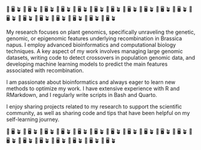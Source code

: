  🧬 🖥️ 🪴 🧬 🖥️ 🪴 🧬 🖥️ 🪴 🧬 🖥️ 🪴 🧬 🖥️ 🪴 🧬 🖥️ 🪴 🧬 🖥️ 🪴 🧬 🖥️ 🪴 🧬 🖥️ 🪴 🧬 🖥️ 🪴 🧬 🖥️ 🪴 🧬 🖥️ 🪴 🧬 🖥️ 🪴 🧬 🖥️ 🪴 🧬 🖥️ 🪴 🧬 🖥️ 🪴 🧬 🖥️ 🪴 🧬 🖥️ 🪴
 
 My research focuses on plant genomics, specifically unraveling the genetic, genomic, or epigenomic features underlying recombination in Brassica napus. I employ advanced bioinformatics and computational biology techniques. A key aspect of my work involves managing large genomic datasets, writing code to detect crossovers in population genomic data, and developing machine learning models to predict the main features associated with recombination.

I am passionate about bioinformatics and always eager to learn new methods to optimize my work. I have extensive experience with R and RMarkdown, and I regularly write scripts in Bash and Quarto.

I enjoy sharing projects related to my research to support the scientific community, as well as sharing code and tips that have been helpful on my self-learning journey.

 🧬 🖥️ 🪴 🧬 🖥️ 🪴 🧬 🖥️ 🪴 🧬 🖥️ 🪴 🧬 🖥️ 🪴 🧬 🖥️ 🪴 🧬 🖥️ 🪴 🧬 🖥️ 🪴 🧬 🖥️ 🪴 🧬 🖥️ 🪴 🧬 🖥️ 🪴 🧬 🖥️ 🪴 🧬 🖥️ 🪴 🧬 🖥️ 🪴 🧬 🖥️ 🪴 🧬 🖥️ 🪴 🧬 🖥️ 🪴 🧬 🖥️ 🪴
